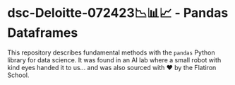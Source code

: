 # dsc-Deloitte-072423📉📊📈 - Pandas Dataframes

This repository describes fundamental methods with the `pandas` Python library for data science. It was found in an AI lab where a small robot with kind eyes handed it to us... and was also sourced with ❤️ by the Flatiron School.
